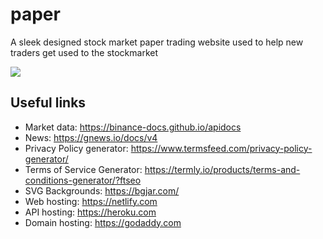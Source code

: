 # paper
A sleek designed stock market paper trading website used to help new traders get used to the stockmarket

<img src="https://cdn.discordapp.com/attachments/845499036588572692/862026951026802738/Screenshot_10.png" />

## Useful links

- Market data: https://binance-docs.github.io/apidocs
- News: https://gnews.io/docs/v4
- Privacy Policy generator: https://www.termsfeed.com/privacy-policy-generator/
- Terms of Service Generator: https://termly.io/products/terms-and-conditions-generator/?ftseo
- SVG Backgrounds: https://bgjar.com/
- Web hosting: https://netlify.com
- API hosting: https://heroku.com
- Domain hosting: https://godaddy.com 
